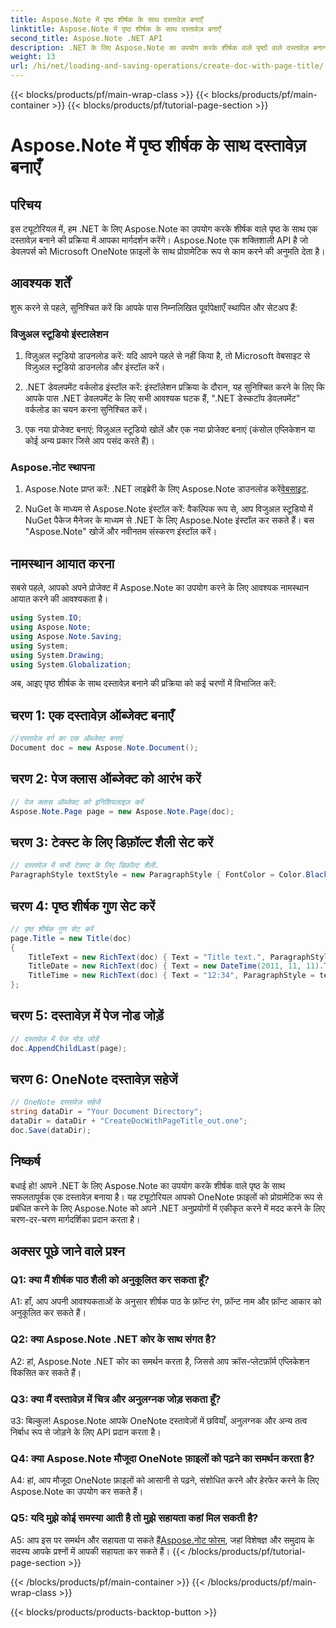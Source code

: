 ```yaml
---
title: Aspose.Note में पृष्ठ शीर्षक के साथ दस्तावेज़ बनाएँ
linktitle: Aspose.Note में पृष्ठ शीर्षक के साथ दस्तावेज़ बनाएँ
second_title: Aspose.Note .NET API
description: .NET के लिए Aspose.Note का उपयोग करके शीर्षक वाले पृष्ठों वाले दस्तावेज़ बनाना सीखें। निर्बाध एकीकरण के लिए हमारी चरण-दर-चरण मार्गदर्शिका का पालन करें।
weight: 13
url: /hi/net/loading-and-saving-operations/create-doc-with-page-title/
---
```


{{< blocks/products/pf/main-wrap-class >}}
{{< blocks/products/pf/main-container >}}
{{< blocks/products/pf/tutorial-page-section >}}

# Aspose.Note में पृष्ठ शीर्षक के साथ दस्तावेज़ बनाएँ

## परिचय

इस ट्यूटोरियल में, हम .NET के लिए Aspose.Note का उपयोग करके शीर्षक वाले पृष्ठ के साथ एक दस्तावेज़ बनाने की प्रक्रिया में आपका मार्गदर्शन करेंगे। Aspose.Note एक शक्तिशाली API है जो डेवलपर्स को Microsoft OneNote फ़ाइलों के साथ प्रोग्रामेटिक रूप से काम करने की अनुमति देता है।

## आवश्यक शर्तें

शुरू करने से पहले, सुनिश्चित करें कि आपके पास निम्नलिखित पूर्वापेक्षाएँ स्थापित और सेटअप हैं:

### विजुअल स्टूडियो इंस्टालेशन

1. विज़ुअल स्टूडियो डाउनलोड करें: यदि आपने पहले से नहीं किया है, तो Microsoft वेबसाइट से विज़ुअल स्टूडियो डाउनलोड और इंस्टॉल करें।

2. .NET डेवलपमेंट वर्कलोड इंस्टॉल करें: इंस्टॉलेशन प्रक्रिया के दौरान, यह सुनिश्चित करने के लिए कि आपके पास .NET डेवलपमेंट के लिए सभी आवश्यक घटक हैं, ".NET डेस्कटॉप डेवलपमेंट" वर्कलोड का चयन करना सुनिश्चित करें।

3. एक नया प्रोजेक्ट बनाएं: विज़ुअल स्टूडियो खोलें और एक नया प्रोजेक्ट बनाएं (कंसोल एप्लिकेशन या कोई अन्य प्रकार जिसे आप पसंद करते हैं)।

### Aspose.नोट स्थापना

1.  Aspose.Note प्राप्त करें: .NET लाइब्रेरी के लिए Aspose.Note डाउनलोड करें[वेबसाइट](https://releases.aspose.com/note/net/).

2. NuGet के माध्यम से Aspose.Note इंस्टॉल करें: वैकल्पिक रूप से, आप विजुअल स्टूडियो में NuGet पैकेज मैनेजर के माध्यम से .NET के लिए Aspose.Note इंस्टॉल कर सकते हैं। बस "Aspose.Note" खोजें और नवीनतम संस्करण इंस्टॉल करें।

## नामस्थान आयात करना

सबसे पहले, आपको अपने प्रोजेक्ट में Aspose.Note का उपयोग करने के लिए आवश्यक नामस्थान आयात करने की आवश्यकता है।

```csharp
using System.IO;
using Aspose.Note;
using Aspose.Note.Saving;
using System;
using System.Drawing;
using System.Globalization;
```

अब, आइए पृष्ठ शीर्षक के साथ दस्तावेज़ बनाने की प्रक्रिया को कई चरणों में विभाजित करें:

## चरण 1: एक दस्तावेज़ ऑब्जेक्ट बनाएँ

```csharp
//दस्तावेज़ वर्ग का एक ऑब्जेक्ट बनाएं
Document doc = new Aspose.Note.Document();
```

## चरण 2: पेज क्लास ऑब्जेक्ट को आरंभ करें

```csharp
// पेज क्लास ऑब्जेक्ट को इनिशियलाइज़ करें
Aspose.Note.Page page = new Aspose.Note.Page(doc);
```

## चरण 3: टेक्स्ट के लिए डिफ़ॉल्ट शैली सेट करें

```csharp
// दस्तावेज़ में सभी टेक्स्ट के लिए डिफ़ॉल्ट शैली.
ParagraphStyle textStyle = new ParagraphStyle { FontColor = Color.Black, FontName = "Arial", FontSize = 10 };
```

## चरण 4: पृष्ठ शीर्षक गुण सेट करें

```csharp
// पृष्ठ शीर्षक गुण सेट करें
page.Title = new Title(doc)
{
    TitleText = new RichText(doc) { Text = "Title text.", ParagraphStyle = textStyle },
    TitleDate = new RichText(doc) { Text = new DateTime(2011, 11, 11).ToString("D", CultureInfo.InvariantCulture), ParagraphStyle = textStyle },
    TitleTime = new RichText(doc) { Text = "12:34", ParagraphStyle = textStyle }
};
```

## चरण 5: दस्तावेज़ में पेज नोड जोड़ें

```csharp
// दस्तावेज़ में पेज नोड जोड़ें
doc.AppendChildLast(page);
```

## चरण 6: OneNote दस्तावेज़ सहेजें

```csharp
// OneNote दस्तावेज़ सहेजें
string dataDir = "Your Document Directory";
dataDir = dataDir + "CreateDocWithPageTitle_out.one";
doc.Save(dataDir);
```

## निष्कर्ष

बधाई हो! आपने .NET के लिए Aspose.Note का उपयोग करके शीर्षक वाले पृष्ठ के साथ सफलतापूर्वक एक दस्तावेज़ बनाया है। यह ट्यूटोरियल आपको OneNote फ़ाइलों को प्रोग्रामेटिक रूप से प्रबंधित करने के लिए Aspose.Note को अपने .NET अनुप्रयोगों में एकीकृत करने में मदद करने के लिए चरण-दर-चरण मार्गदर्शिका प्रदान करता है।

## अक्सर पूछे जाने वाले प्रश्न

### Q1: क्या मैं शीर्षक पाठ शैली को अनुकूलित कर सकता हूँ?

A1: हाँ, आप अपनी आवश्यकताओं के अनुसार शीर्षक पाठ के फ़ॉन्ट रंग, फ़ॉन्ट नाम और फ़ॉन्ट आकार को अनुकूलित कर सकते हैं।

### Q2: क्या Aspose.Note .NET कोर के साथ संगत है?

A2: हां, Aspose.Note .NET कोर का समर्थन करता है, जिससे आप क्रॉस-प्लेटफ़ॉर्म एप्लिकेशन विकसित कर सकते हैं।

### Q3: क्या मैं दस्तावेज़ में चित्र और अनुलग्नक जोड़ सकता हूँ?

उ3: बिल्कुल! Aspose.Note आपके OneNote दस्तावेज़ों में छवियाँ, अनुलग्नक और अन्य तत्व निर्बाध रूप से जोड़ने के लिए API प्रदान करता है।

### Q4: क्या Aspose.Note मौजूदा OneNote फ़ाइलों को पढ़ने का समर्थन करता है?

A4: हां, आप मौजूदा OneNote फ़ाइलों को आसानी से पढ़ने, संशोधित करने और हेरफेर करने के लिए Aspose.Note का उपयोग कर सकते हैं।

### Q5: यदि मुझे कोई समस्या आती है तो मुझे सहायता कहां मिल सकती है?

 A5: आप इस पर समर्थन और सहायता पा सकते हैं[Aspose.नोट फोरम](https://forum.aspose.com/c/note/28), जहां विशेषज्ञ और समुदाय के सदस्य आपके प्रश्नों में आपकी सहायता कर सकते हैं।
{{< /blocks/products/pf/tutorial-page-section >}}

{{< /blocks/products/pf/main-container >}}
{{< /blocks/products/pf/main-wrap-class >}}

{{< blocks/products/products-backtop-button >}}
